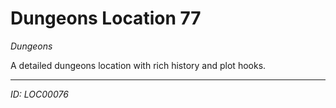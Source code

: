 # Dungeons Location 77

*Dungeons*

A detailed dungeons location with rich history and plot hooks.

---
*ID: LOC00076*